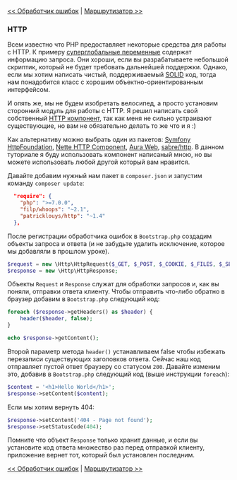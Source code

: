 [<< Обработчик ошибок](03-error-handler.md) | [Маршрутизатор >>](05-router.md)

### HTTP

Всем известно что PHP предоставляет некоторые средства для работы с HTTP. К примеру [суперглобальные переменные](http://php.net/manual/ru/language.variables.superglobals.php) содержат информацию запроса. Они хороши, если вы разрабатываете небольшой скриптик, который не будет требовать дальнейшей поддержки. Однако, если мы хотим написать чистый, поддерживаемый [SOLID](http://en.wikipedia.org/wiki/SOLID_%28object-oriented_design%29) код, тогда нам понадобится класс с хорошим объектно-ориентированным интерфейсом.

И опять же, мы не будем изобретать велосипед, а просто установим сторонний модуль для работы с HTTP. Я решил написать свой собственный [HTTP компонент](https://github.com/PatrickLouys/http), так как меня не сильно устраивают существующие, но вам не обязательно делать то же что и я :)

Как альтернативу можно выбрать один из пакетов: [Symfony HttpFoundation](https://github.com/symfony/HttpFoundation), [Nette HTTP Component](https://github.com/nette/http), [Aura Web](https://github.com/auraphp/Aura.Web), [sabre/http](https://github.com/fruux/sabre-http). В данном туториале я буду использовать компонент написаный мною, но вы можете использовать любой другой который вам нравится.

Давайте добавим нужный нам пакет в `composer.json` и запустим команду `composer update`:

```json
  "require": {
    "php": ">=7.0.0",
    "filp/whoops": "~2.1",
    "patricklouys/http": "~1.4"
  },
```

После регистрации обработчика ошибок в `Bootstrap.php` создадим объекты запроса и ответа (и не забудьте удалить исключение, которое мы добавляли в прошлом уроке).

```php
$request = new \Http\HttpRequest($_GET, $_POST, $_COOKIE, $_FILES, $_SERVER);
$response = new \Http\HttpResponse;
```
Объекты `Request` и `Response` служат для обработки запросов и, как вы поняли, отправки ответа клиенту. Чтобы отправить что-либо обратно в браузер добавим в `Bootstrap.php` следующий код:

```php
foreach ($response->getHeaders() as $header) {
    header($header, false);
}

echo $response->getContent();
```

Второй параметр метода `header()` устанавливаем false чтобы избежать перезаписи существующих заголовков ответа. Сейчас наш код отправляет пустой ответ браузеру со статусом `200`. Давайте изменим это, добавив в `Bootstrap.php` следующий код  (выше инструкции `foreach`):

```php
$content = '<h1>Hello World</h1>';
$response->setContent($content);
```

Если мы хотим вернуть 404:

```php
$response->setContent('404 - Page not found');
$response->setStatusCode(404);
```
Помните что объект `Response` только хранит данные, и если вы установите код ответа множество раз перед отправкой клиенту, приложение вернет тот, который был установлен последним.

[<< Обработчик ошибок](03-error-handler.md) | [Маршрутизатор >>](05-router.md)
